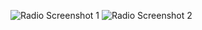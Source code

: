 ![Radio Screenshot 1](screenshots/Screenshot%20from%202025-06-29%2010-35-12.png)
![Radio Screenshot 2](screenshots/Screenshot%20from%202025-06-29%2010-35-28.png)



